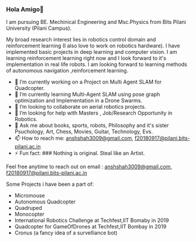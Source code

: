 ### Hola Amigo👋

I am pursuing BE. Mechinical Engineering and Msc.Physics from Bits Pilani University (Pilani Campus).

My broad research interest lies in robotics control domain and reinforcement learning (I also love to work on robotics hardware). I have implemented basic projects in deep learning and computer vision. I am learning reinforcement learning right now and I look forward to it's implementation in real life robots. I am looking forward to learning methods of autonomous navigation ,reinforcement learning.

- 🔭 I’m currently working on a Project on Multi Agent SLAM for Quadcopter.
- 🌱 I’m currently learning Multi-Agent SLAM using pose graph optimization and Implementation in a Drone Swarms.
- 👯 I’m looking to collaborate on aerial robotics projects.
- 🤔 I’m looking for help with Masters , Job/Research Opportunity in Robotics.
- 💬 Ask me about books, sports, robots, Philosophy and it's sister Psuchology, Art, Chess, Movies, Guitar, Technology, Evs.
- 📫 How to reach me: anshshah3009@gmail.com, f20180917@pilani.bits-pilani.ac.in
- ⚡ Fun fact: ### Nothing is original. Steal like an Artist.

Feel free anytime to reach out on email : anshshah3009@gmail.com, f20180917@pilani.bits-pilani.ac.in

Some Projects i have been a part of:
- Micromouse
- Autonomous Quadcopter
- Quadruped
- Monocopter
- International Robotics Challenge at Techfest,IIT Bomaby in 2019
- Quadcopter for GameOfDrones at Techfest,IIT Bombay in 2019
- Cronus (a fancy idea of a survelliance bot)
